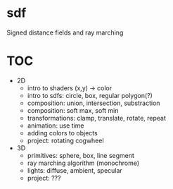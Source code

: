 # sdf
Signed distance fields and ray marching

# TOC
- 2D
    - intro to shaders (x,y) -> color
    - intro to sdfs: circle, box, regular polygon(?)
    - composition: union, intersection, substraction
    - composition: soft max, soft min
    - transformations: clamp, translate, rotate, repeat
    - animation: use time
    - adding colors to objects
    - project: rotating cogwheel
- 3D
    - primitives: sphere, box, line segment
    - ray marching algorithm (monochrome)
    - lights: diffuse, ambient, specular
    - project: ???

